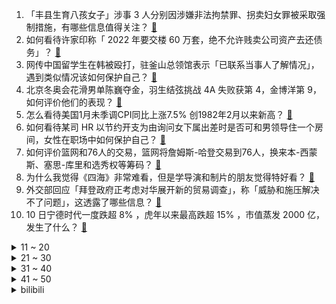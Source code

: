 1. 「丰县生育八孩女子」涉事 3 人分别因涉嫌非法拘禁罪、拐卖妇女罪被采取强制措施，有哪些信息值得关注？ [:link:](https://www.zhihu.com/question/515815127)
2. 如何看待许家印称「 2022 年要交楼 60 万套，绝不允许贱卖公司资产去还债务」？ [:link:](https://www.zhihu.com/question/515599568)
3. 网传中国留学生在韩被殴打，驻釜山总领馆表示「已联系当事人了解情况」，遇到类似情况该如何保护自己？ [:link:](https://www.zhihu.com/question/515797504)
4. 北京冬奥会花滑男单陈巍夺金，羽生结弦挑战 4A 失败获第 4，金博洋第 9，如何评价他们的表现？ [:link:](https://www.zhihu.com/question/515709985)
5. 怎么看待美国1月未季调CPI同比上涨7.5% 创1982年2月以来新高？ [:link:](https://www.zhihu.com/question/515833486)
6. 如何看待某司 HR 以节约开支为由询问女下属出差时是否可和男领导住一个房间，女性在职场中如何保护自己？ [:link:](https://www.zhihu.com/question/515729861)
7. 如何评价篮网和76人的交易，篮网将詹姆斯-哈登交易到76人，换来本-西蒙斯、塞思-库里和选秀权等筹码？ [:link:](https://www.zhihu.com/question/515893485)
8. 为什么我觉得《四海》非常难看，但是学导演和制片的朋友觉得特好看？ [:link:](https://www.zhihu.com/question/514697708)
9. 外交部回应「拜登政府正考虑对华展开新的贸易调查」，称「威胁和施压解决不了问题」，这透露了哪些信息？ [:link:](https://www.zhihu.com/question/515776309)
10. 10 日宁德时代一度跌超 8% ，虎年以来最高跌超 15% ，市值蒸发 2000 亿，发生了什么？ [:link:](https://www.zhihu.com/question/515767638)
<details>
<summary>11 ~ 20</summary>

11. 2 月 10 日玄彬和孙艺珍宣布结婚，你有什么祝福要送给他们？ [:link:](https://www.zhihu.com/question/515819889)
12. 怎么看待在办公室半天不说一句话的同事呢？ [:link:](https://www.zhihu.com/question/402923186)
13. 2022 年葛兰的医疗基金能翻身吗？ [:link:](https://www.zhihu.com/question/515535923)
14. 科幻小说为何无法进入传统主流文学视野？ [:link:](https://www.zhihu.com/question/266485129)
15. 北京有哪些小众的美味的点心？ [:link:](https://www.zhihu.com/question/27855817)
16. 如何看待湖北一女子开车拒听丈夫唠叨用胶带将其封嘴绑手？你开车的时候希望旁边的人提醒吗？ [:link:](https://www.zhihu.com/question/515702470)
17. 台军对抗解放军的部分导弹零件，被曝为省钱「从大陆网购后冒充美国进口」，能看出哪些有趣的信息？ [:link:](https://www.zhihu.com/question/515718675)
18. 是现在买 iPhone 13 Pro 还是等九月份的 iPhone 14？ [:link:](https://www.zhihu.com/question/509681741)
19. 2021 年美国全年贸易逆差增至 8591 亿美元，创下历史新高，对美国意味着什么？反映了哪些趋势？ [:link:](https://www.zhihu.com/question/515562496)
20. 为什么有些网文，写得还挺好，正常更新了几个月，作者突然说请假一天，然后就永久断更了，几年了也不更？ [:link:](https://www.zhihu.com/question/514396928)
</details>
<details>
<summary>21 ~ 30</summary>

21. 韩国总统文在寅祝贺黄大宪夺首金，称扫空了「冤屈」，如何看待其言论？ [:link:](https://www.zhihu.com/question/515710866)
22. 冰墩墩这么火，将它进行二次创作算不算侵权？「全民二创」的冰墩墩哪个让你印象最深？ [:link:](https://www.zhihu.com/question/515388930)
23. 被解读为「远远望着谷爱凌夺冠」的远望谷连续涨停，谷爱凌代言的中国移动也涨停，如何看待谷爱凌全网刷屏？ [:link:](https://www.zhihu.com/question/515558366)
24. 如何看待 10 岁男孩「10 天花光近万元买奥特曼卡片」，老板称「家长没管好」？此事谁该担更多责？ [:link:](https://www.zhihu.com/question/515519287)
25. 麻省理工大学等美国知名大学正教授收入怎么样？真的只有 20w 美元左右吗？ [:link:](https://www.zhihu.com/question/515608700)
26. 如何看待《原神》即将推出的新怪「黯色空壳」？ [:link:](https://www.zhihu.com/question/515610375)
27. 国内的单机玩家能不能让游戏《黑神话：悟空》回本？ [:link:](https://www.zhihu.com/question/511607873)
28. 如何评价魏翔在《这个杀手不太冷静》中的喜剧表演？ [:link:](https://www.zhihu.com/question/514094493)
29. U 盘是中国公司发明的，为什么卖得好的却是国外品牌？ [:link:](https://www.zhihu.com/question/485255753)
30. 如果你很喜欢一个人，但因为上大学异地和种种原因，你们无法在一起，那你选择继续和他做朋友还是远离他？ [:link:](https://www.zhihu.com/question/515754401)
</details>
<details>
<summary>31 ~ 40</summary>

31. 「B 站员工猝死」爆料人称已收到 B 站律师函，并表示「逝者的加班记录有被篡改」，事件或将如何进展？ [:link:](https://www.zhihu.com/question/515615650)
32. 有哪些让人落泪的文案呀？ [:link:](https://www.zhihu.com/question/504870801)
33. 情人节礼物该买什么？ [:link:](https://www.zhihu.com/question/22567348)
34. 过年遇到亲戚催婚怎么说才算是把「反催婚」玩明白了？ [:link:](https://www.zhihu.com/question/512738713)
35. 梁朝伟、王一博主演电影《无名》首支预告发布，对这部影片你有哪些期待？ [:link:](https://www.zhihu.com/question/515541890)
36. 玩《王者荣耀》最令你生气的一局，发生了什么？ [:link:](https://www.zhihu.com/question/398363961)
37. 30 岁女，银行从业 7 年，年收入 30+，已通过司法考试，想转行律师，家人不同意，到底该不该辞职？ [:link:](https://www.zhihu.com/question/515455236)
38. 朋友谈过的对象你还会谈吗？ [:link:](https://www.zhihu.com/question/511885980)
39. 有哪些你用过后被瞬间圈粉的家居神器？ [:link:](https://www.zhihu.com/question/400382528)
40. 有哪些是你去了安徽才知道的事情? [:link:](https://www.zhihu.com/question/342694384)
</details>
<details>
<summary>41 ~ 50</summary>

41. 考研，背英语单词一天应占多少时长？ [:link:](https://www.zhihu.com/question/439853667)
42. 23 考研什么时候开始准备最合适？怎么做时间安排？ [:link:](https://www.zhihu.com/question/510971761)
43. 游戏里的 NPC 平时都在干什么？ [:link:](https://www.zhihu.com/question/316491734)
44. NBA 21-22 赛季勇士 85:111 爵士，库里 16+7，如何评价这场比赛？ [:link:](https://www.zhihu.com/question/515718807)
45. 如何评价 2 月 9 日三星正式发布的 Galaxy S22 系列手机？有哪些亮点与不足？ [:link:](https://www.zhihu.com/question/515692753)
46. 有什么伤感的朋友圈文案？ [:link:](https://www.zhihu.com/question/508866003)
47. 初三女孩怎么学习物化？ [:link:](https://www.zhihu.com/question/514595882)
48. 如何评价游戏《原神》「八重神子」角色 PV——「狐之所爱」？ [:link:](https://www.zhihu.com/question/515740941)
49. 前端刚毕业工作，公司技术老旧，要不要辞职? [:link:](https://www.zhihu.com/question/514712812)
50. 某天你发现你一直在追的小说作者竟是你的室友时，你会怎么办? [:link:](https://www.zhihu.com/question/513932440)
</details><details>
<summary>bilibili</summary>

1. 《原神》八重神子角色PV——「狐之所爱」 [:link:](//www.bilibili.com/video/BV11b4y177H4)
2. 《孤勇者》完整版！谁再说我不关心你们，我跟谁急！！！ [:link:](//www.bilibili.com/video/BV1Mq4y187tw)
3. 🕶️老谋子真是太懂中国式浪漫了 [:link:](//www.bilibili.com/video/BV1KZ4y1o7pm)
4. 冬奥会的气氛组，能处… [:link:](//www.bilibili.com/video/BV1Su41197Nu)
5. 我必须立刻链接【水无月菌】 [:link:](//www.bilibili.com/video/BV14S4y1C7cf)
6. 豆腐雕刻“鱼跃” [:link:](//www.bilibili.com/video/BV1Cm4y1Z7LR)
7. 月售10000多盒的超人气饼干，自己在家做，结果。。。 [:link:](//www.bilibili.com/video/BV1f34y1k7D5)
8. 当她拿出豆包的那一刻 我蚌埠住了 [:link:](//www.bilibili.com/video/BV1ET4y1X7PR)
9. 《明日方舟》全新故事「阴云火花」活动宣传PV [:link:](//www.bilibili.com/video/BV1NS4y1G7C9)
10. 【配音】这就是网友眼中的国际顶流？ [:link:](//www.bilibili.com/video/BV1xF411J7b1)
<details>
<summary>11 ~ 20</summary>

11. 圆满了！原来早在16年前官方就埋下了伏笔啊！ [:link:](//www.bilibili.com/video/BV1GT4y1X7AA)
12. (挑战)不要相信视频里的每一句话 [:link:](//www.bilibili.com/video/BV1Mr4y1h7wZ)
13. 云堇踢枪真人版(目前cos里最接近的？) [:link:](//www.bilibili.com/video/BV1Yu411d7A5)
14. 世界上最幸运的冠军，靠运气一路进入决赛，又靠运气获得金牌！ [:link:](//www.bilibili.com/video/BV1ua411y7VP)
15. “所以我放弃了钻头” [:link:](//www.bilibili.com/video/BV1Ga411y7Vv)
16. 【王濛】刚下解说台 真当我不上B站吗 [:link:](//www.bilibili.com/video/BV1Km4y1Z79p)
17. “这人喊这么大声一定不太会短道速滑吧？” [:link:](//www.bilibili.com/video/BV1LP4y1P73q)
18. 久等了！修罗铠甲来了！ [:link:](//www.bilibili.com/video/BV11S4y1G7g6)
19. 看不起中国土狗？我笑了 [:link:](//www.bilibili.com/video/BV1Li4y1f74d)
20. 谷爱凌夺冠一跳后，冰墩墩兴奋地起跳“劈叉” [:link:](//www.bilibili.com/video/BV1Qq4y1b7wG)
</details>
<details>
<summary>21 ~ 30</summary>

21. 山东男孩和爸爸去亲戚家拜年，男孩先声夺人防催婚！爸爸反应亮了 [:link:](//www.bilibili.com/video/BV15Z4y1o7cZ)
22. 《很遗憾你有个手欠的母亲》 [:link:](//www.bilibili.com/video/BV1Zr4y187fq)
23. “金牌是你的宝贝，你是我的宝贝” [:link:](//www.bilibili.com/video/BV1rP4y1A7iX)
24. 【明日方舟/动画】九色鹿—敦煌之舞 [:link:](//www.bilibili.com/video/BV1444y1H7hy)
25. 今年最心疼的一顿饭！上海人均价最高的店，买单差点把我送走！ [:link:](//www.bilibili.com/video/BV1Ci4y1f7W5)
26. 大圣取经是被洗脑了？黑神话前世《斗战神》讲了个什么故事？猴哥背后隐藏惊人内幕！01 [:link:](//www.bilibili.com/video/BV1Yb4y1j76a)
27. 4K高清变装丨网络冷门变装视频鉴赏 [:link:](//www.bilibili.com/video/BV1n3411a7BU)
28. 也许该换个星球生活了 [:link:](//www.bilibili.com/video/BV11F411J74u)
29. 印度街头煮面兄弟 [:link:](//www.bilibili.com/video/BV1u5411o7hx)
30. 今天踢到铁板了，万万没想到，就是在树德宁夏的人群中多看了一眼，竟然逮到了一位大神 [:link:](//www.bilibili.com/video/BV1e44y1W7sM)
</details>
<details>
<summary>31 ~ 40</summary>

31. 卧槽！谷爱凌这段，鬼知道我听了几遍！！ [:link:](//www.bilibili.com/video/BV1gF411n7kg)
32. 中国观众对尊重中国的运动员从不吝啬掌声. [:link:](//www.bilibili.com/video/BV1iF411J7Y3)
33. 四川一老人身上着火，小伙跳下一米多高的院子围墙，扑去救人 [:link:](//www.bilibili.com/video/BV1Tm4y1Z7iu)
34. 结婚前你必查的6件事，要不然呀，你以为的灵魂伴侣 很可能是个隐藏的大BOSS [:link:](//www.bilibili.com/video/BV1zR4y1j7US)
35. 《这人懂不懂短道速滑啊就喊那么大声》 [:link:](//www.bilibili.com/video/BV1Wa41127Bb)
36. 有钱能使鬼推磨 [:link:](//www.bilibili.com/video/BV1uq4y1b7V4)
37. 女足队员李佳悦骄傲展示奖杯和奖牌，十年苦尽甘来 [:link:](//www.bilibili.com/video/BV1u5411f7BY)
38. 这不是特效！军人小哥回家过年，老父亲的心都碎了！ [:link:](//www.bilibili.com/video/BV1qu411d7B6)
39. 你这次吹我林肯公园是吧？！ [:link:](//www.bilibili.com/video/BV1MF411n7tV)
40. 1块钱就能做好的酱汤面，没钱也可以好好吃饭！ [:link:](//www.bilibili.com/video/BV1AY411L7Az)
</details>
<details>
<summary>41 ~ 50</summary>

41. 台湾女孩自愿拍视频澄清，没有被威胁，请大家积极配合 [:link:](//www.bilibili.com/video/BV1MS4y1G7VG)
42. 他要是懂汉语，就会知道央视对他的赞美有多诗情画意了！ [:link:](//www.bilibili.com/video/BV1xa411y7wc)
43. 假如2077年的国足... [:link:](//www.bilibili.com/video/BV1V5411f7qT)
44. 创多项历史！谷爱凌！冠军！ [:link:](//www.bilibili.com/video/BV13r4y1h7jP)
45. 《我的梦中情弟》 [:link:](//www.bilibili.com/video/BV175411o73L)
46. 泼水成冰？机器罢工！零下25°C冰湖拍摄花样滑冰，是一种什么体验？ [:link:](//www.bilibili.com/video/BV1qL4y1s7T8)
47. 我们又一次按照网友的指引购买了一堆玩具... [:link:](//www.bilibili.com/video/BV1Kq4y187T5)
48. 恐 怖 生 存 6 [:link:](//www.bilibili.com/video/BV1RP4y1c7of)
49. 刘耀文｜和校园言情小说里的男主长得一模一样 [:link:](//www.bilibili.com/video/BV18S4y157r7)
50. 【原神】全网首发最齐全白嫖紫蓝白三色经验书点位（全程剪辑无墨迹） [:link:](//www.bilibili.com/video/BV1su41197mF)
</details>
<details>
<summary>51 ~ 60</summary>

51. “对不起，我还是没能走出那个夏天。” [:link:](//www.bilibili.com/video/BV1Fq4y187Q4)
52. 川普烤肉店重新开业！美国最大网红餐厅现在怎样了？ [:link:](//www.bilibili.com/video/BV1434y117aX)
53. 有一种诡异，叫做你在法国学设计 [:link:](//www.bilibili.com/video/BV1aY41157PJ)
54. 刺激！当消防员请社牛up吃饭，45秒收拾得当场自闭… [:link:](//www.bilibili.com/video/BV1x34y1y7GS)
55. 回顾2008年北京残奥会点火仪式，3分钟拉拽让全世界动容 [:link:](//www.bilibili.com/video/BV17P4y1P7No)
56. 当你在MC里进行「超难天灾合约」!! [:link:](//www.bilibili.com/video/BV1kL4y1s7ed)
57. 没有对比，就没有伤害。 [:link:](//www.bilibili.com/video/BV1fS4y1G7un)
58. 老师是如何叫醒学生的 [:link:](//www.bilibili.com/video/BV145411o7i1)
59. 我剪的这个平头怎么说？？？ [:link:](//www.bilibili.com/video/BV1mm4y1o79Y)
60. 0.3秒！LOL光速致命节奏秘籍：极地沙尘暴！【有点骚东西】 [:link:](//www.bilibili.com/video/BV1cr4y1a7Ee)
</details>
<details>
<summary>61 ~ 70</summary>

61. 很多人问我狗吃的是什么 [:link:](//www.bilibili.com/video/BV1u3411J7Gi)
62. “  这只猫不要太离谱  ” [:link:](//www.bilibili.com/video/BV1s44y1H7Nv)
63. 18岁参军到部队，30年弹指一挥间，退休啦，余生好好爱自己 [:link:](//www.bilibili.com/video/BV1U3411E7H7)
64. ⚡ 2.5 玩 家 现 状 ⚡ [:link:](//www.bilibili.com/video/BV14R4y177np)
65. 武大靖给王濛刷火箭，却“惨遭”王濛踢出直播间 [:link:](//www.bilibili.com/video/BV1834y117o3)
66. 【早柚金曲】在稻妻城说晚安~Zzz~[完整版] [:link:](//www.bilibili.com/video/BV1t34y117Y1)
67. 你爸过年回家在饭桌上干的那些事 [:link:](//www.bilibili.com/video/BV1Mi4y1f7CR)
68. 央  视  配  音 [:link:](//www.bilibili.com/video/BV1wb4y177Ew)
69. 猎头蟹：新年快..快跑啊！这个禽兽他又回来了啊啊啊啊！！ [:link:](//www.bilibili.com/video/BV1k3411j7mJ)
70. 动物潦草长相大赏！！ [:link:](//www.bilibili.com/video/BV15q4y1b7wy)
</details>
<details>
<summary>71 ~ 80</summary>

71. 根本停不下来 [:link:](//www.bilibili.com/video/BV1dm4y1o7gW)
72. 男子去亲戚家拜年，回家途中经过一条泥路，掏出手机拍出绝美大片 [:link:](//www.bilibili.com/video/BV1E5411o7PA)
73. 很高兴认识你，我又给她唱了两首歌！【国际连线究极尬聊网恋篇 续】 [:link:](//www.bilibili.com/video/BV1Qa411y7bH)
74. 当主办方放错了国歌，于是某些血脉就觉醒了！！！ [:link:](//www.bilibili.com/video/BV1ba411y7kW)
75. 玉米加农炮机甲？！僵王都能秒杀？？ [:link:](//www.bilibili.com/video/BV16Y411L72G)
76. 2022冬奥会俄罗斯队吉祥物 [:link:](//www.bilibili.com/video/BV1PZ4y1o7zW)
77. 英国记者为小孙子求购冰墩墩 [:link:](//www.bilibili.com/video/BV1S34y1y7Nz)
78. 善意 欺骗 渔翁得利 [:link:](//www.bilibili.com/video/BV1Mm4y1Z7QX)
79. 一口香哭的童年回忆！轰轰炸炸脆脆香香大鱿鱼~ [:link:](//www.bilibili.com/video/BV16a411y7Zd)
80. 这要火了到暗恋对象面前舞 [:link:](//www.bilibili.com/video/BV1hS4y1G7P3)
</details>
<details>
<summary>81 ~ 90</summary>

81. 满 级 生 物 [:link:](//www.bilibili.com/video/BV1mb4y1j7Lk)
82. 男生穿裤子不注意这些细节，一不小心就丑了｜基本款长裤 [:link:](//www.bilibili.com/video/BV1mY411L7sh)
83. 当朋友不开心时，只有巨大麻薯蛋挞杯才能哄好，吸着吃比奶茶过瘾。 [:link:](//www.bilibili.com/video/BV1WR4y177Nd)
84. 庆祝女足亚洲杯夺冠，球迷在男足隔离酒店放烟花 [:link:](//www.bilibili.com/video/BV1RP4y1A7rP)
85. 【TF家族】《宿舍，真不错！》03大师 [:link:](//www.bilibili.com/video/BV1Gq4y1b74n)
86. 冰墩墩：我瘪了，我装的 [:link:](//www.bilibili.com/video/BV12u41197n3)
87. 奶奶的菜地也太出片了吧！我对水壶下手啦！ [:link:](//www.bilibili.com/video/BV11r4y1h7i5)
88. 【老胡】如何种植挖掘机？ [:link:](//www.bilibili.com/video/BV1tq4y1b7uC)
89. 喜欢这种孤独的氛围 [:link:](//www.bilibili.com/video/BV1gR4y177dQ)
90. 俯卧撑，但监督者是AI。 [:link:](//www.bilibili.com/video/BV1sm4y1Z76x)
</details>
<details>
<summary>91 ~ 100</summary>

91. 如果游戏可以互通 [:link:](//www.bilibili.com/video/BV1T5411f7U2)
92. 《 沙 雕 新 闻 大 赏 》 [:link:](//www.bilibili.com/video/BV1HY411L7DX)
93. 冬奥志愿者等吃饭的样子太萌了，食堂人员见状立马请进来 [:link:](//www.bilibili.com/video/BV1tL4y1s7ct)
94. 谁说新冠病毒能击败我刘庸！ [:link:](//www.bilibili.com/video/BV175411f72b)
95. “怕乌龟骑” [:link:](//www.bilibili.com/video/BV1a5411f7HT)
96. 【花滑运动员千金】2月9日北京冬奥训练 [:link:](//www.bilibili.com/video/BV1rL4y1s7B5)
97. 感觉和同龄人已经不能交流了 [:link:](//www.bilibili.com/video/BV1fR4y1j7Lh)
98. 当我跟服务员说老公的智商不高 [:link:](//www.bilibili.com/video/BV1LP4y1P7Qw)
99. 《关于刷到一个视频为什么彩条牙膏颜色不会混到一起吸引我在大冷天把牙膏冻起来拆开看然后被妈妈发现了这件事》 [:link:](//www.bilibili.com/video/BV1LL4y1s7F6)
100. 说他傻吧就他会，说他聪明吧一个没吃着 [:link:](//www.bilibili.com/video/BV1JS4y1C7Qc)
</details></details>